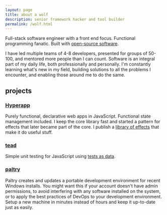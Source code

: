 ```yaml
---
layout: page
title: about a wolf
description: senior framework hacker and tool builder
permalink: /wolf.html
---
```


Full-stack software engineer with a front end focus. Functional programming fanatic. Built with [open-source software](https://github.com/okwolf).

I have led multiple teams of 4-8 developers, presented for groups of 50-100, and mentored more people than I can count. Software is an integral part of my daily life, both professionally and personally. I'm constantly learning what's new in my field, building solutions to all the problems I encounter, and enabling those around me to do the same.

## projects

### [Hyperapp](https://hyperapp.dev)

Purely functional, declarative web apps in JavaScript. Functional state management included. I keep the core library fast and started a pattern for effects that later became part of the core. I publish a [library of effects](https://github.com/okwolf/hyperapp-fx) that make it do useful stuff.

### [tead](https://github.com/teadjs/tead)

Simple unit testing for JavaScript using [tests as data](/ban-software-defects#enter-tests-asdata).

### [paltry](https://github.com/paltry/paltry)

Paltry creates and updates a portable development environment for recent Windows installs. You might want this if your account doesn't have admin permissions, to avoid interfering with any software installed on the system, or to apply the best practices of DevOps to your development environment. Setup a new machine in minutes instead of hours and keep it up-to-date just as easily.

